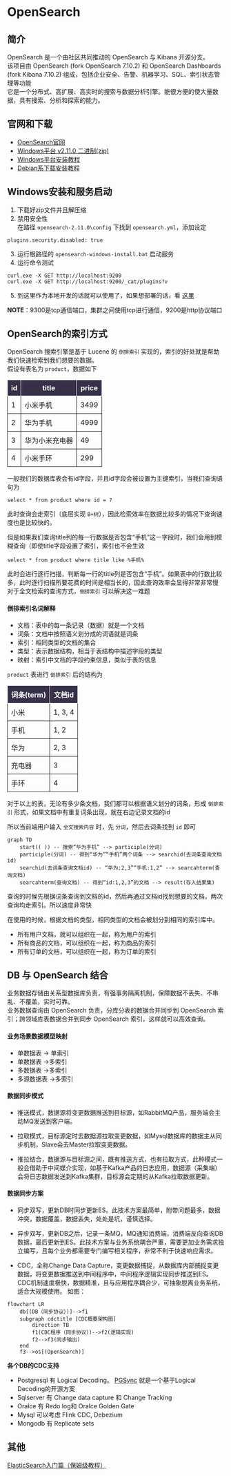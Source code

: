 # OpenSearch

## 简介

OpenSearch 是一个由社区共同推动的 OpenSearch 与 Kibana 开源分支。  
该项目由 OpenSearch (fork OpenSearch 7.10.2) 和 OpenSearch Dashboards (fork Kibana 7.10.2) 组成，包括企业安全、告警、机器学习、SQL、索引状态管理等功能  
它是一个分布式、高扩展、高实时的搜索与数据分析引擎。能很方便的使大量数据，具有搜索、分析和探索的能力。  

## 官网和下载
 - [OpenSearch官网](https://opensearch.org/docs/latest/about/)
 - [Windows平台 v2.11.0 二进制(zip)](https://artifacts.opensearch.org/releases/bundle/opensearch/2.11.0/opensearch-2.11.0-windows-x64.zip)
 - [Windows平台安装教程](https://opensearch.org/docs/latest/install-and-configure/install-opensearch/windows/)
 - [Debian系下载安装教程](https://opensearch.org/docs/latest/install-and-configure/install-opensearch/debian/)

## Windows安装和服务启动
1. 下载好zip文件并且解压缩
2. 禁用安全性  
  在路径 ``opensearch-2.11.0\config`` 下找到 ``opensearch.yml``，添加设定
```
plugins.security.disabled: true
```
3. 运行根路径的 ``opensearch-windows-install.bat`` 启动服务
4. 运行命令测试
```
curl.exe -X GET http://localhost:9200
curl.exe -X GET http://localhost:9200/_cat/plugins?v
```
5. 到这里作为本地开发的话就可以使用了，如果想部署的话，看 [这里](https://opensearch.org/docs/latest/install-and-configure/install-opensearch/windows/#step-3-set-up-opensearch-in-your-environment)


**NOTE**：9300是tcp通信端口，集群之间使用tcp进行通信，9200是http协议端口

## OpenSearch的索引方式

OpenSearch 搜索引擎是基于 Lucene 的 ``倒排索引`` 实现的，索引的好处就是帮助我们快速检索到我们想要的数据。  
假设有表名为 ``product``，数据如下

| id | title          | price |
|----|----------------|-------|
| 1  | 小米手机       | 3499  |
| 2  | 华为手机       | 4999  |
| 3  | 华为小米充电器 | 49    |
| 4  | 小米手环       | 299   |

一般我们的数据库表会有id字段，并且id字段会被设置为主键索引，当我们查询语句为
```
select * from product where id = ?
```
此时查询会走索引（底层实现 ``B+树``），因此检索效率在数据比较多的情况下查询速度也是比较快的。

但是如果我们查询title列的每一行数据是否包含“手机”这一字段时，我们会用到模糊查询（即使title字段设置了索引，索引也不会生效
```
select * from product where title like %手机%
```
此时会进行逐行扫描，判断每一行的title列是否包含“手机”。如果表中的行数比较多，此时逐行扫描所要花费的时间是相当长的，因此查询效率会显得非常非常慢  
对于全文检索的查询方式，``倒排索引`` 可以解决这一难题

#### 倒排索引名词解释
 - 文档：表中的每一条记录（数据）就是一个文档
 - 词条：文档中按照语义划分成的词语就是词条
 - 索引：相同类型的文档的集合
 - 类型：表示数据结构，相当于表结构中描述字段的类型
 - 映射：索引中文档的字段约束信息，类似于表的信息

``product`` 表进行 ``倒排索引`` 后的结构为

| 词条(term) | 文档id  |
|------------|---------|
| 小米       | 1, 3, 4 |
| 手机       | 1, 2    |
| 华为       | 2, 3    |
| 充电器     | 3       |
| 手环       | 4       |

对于以上的表，无论有多少条文档，我们都可以根据语义划分的词条，形成 ``倒排索引`` 形式，如果文档中有重复词条出现，就在右边记录文档的id  

所以当前端用户输入 ``全文搜索内容`` 时，先 ``分词``，然后去词条找到 ``id`` 即可

```mermaid
graph TD
    start(( )) -- 搜索“华为手机” --> participle(分词)
    participle(分词) -- 得到“华为”“手机”两个词条 --> searchid(去词条查询文档id)
    searchid(去词条查询文档id) -- “华为:2,3”“手机:1,2” --> searcahterm(查询文档)
    searcahterm(查询文档) -- 得到“id:1,2,3”的文档 --> result(存入结果集)
```

查询的时候先根据词条查询到文档的id，然后再通过文档id找到想要的文档，两次查询均走索引。所以速度非常快  

在使用的时候，根据文档的类型，相同类型的文档会被划分到相同的索引库中。

 - 所有用户文档，就可以组织在一起，称为用户的索引
 - 所有商品的文档，可以组织在一起，称为商品的索引
 - 所有订单的文档，可以组织在一起，称为订单的索引

## DB 与 OpenSearch 结合
业务数据存储由关系型数据库负责，有强事务隔离机制，保障数据不丢失、不串乱、不覆盖，实时可靠。  
业务数据查询由 OpenSearch 负责，分库分表的数据合并同步到 OpenSearch 索引；跨领域库表数据合并到同步 OpenSearch 索引，这样就可以高效查询。  

#### 业务场景数据模型映射

 - 单数据表 -> 单索引  
 - 单数据表 ->多索引  
 - 多数据表 ->多索引  
 - 多源数据表 ->多索引  

#### 数据同步模式

 - 推送模式，数据源将变更数据推送到目标源，如RabbitMQ产品，服务端会主动MQ发送到客户端。

 - 拉取模式，目标源定时去数据源拉取变更数据，如Mysql数据库的数据主从同步机制，Slave会去Master拉取变更数据。

 - 推拉结合，数据源与目标源之间，既有推送方式，也有拉取方式，此种模式一般会借助于中间媒介实现，如基于Kafka产品的日志应用，数据源（采集端）会将日志数据发送到Kafka集群，目标源会定期的从Kafka拉取数据更新。

#### 数据同步方案

 - 同步双写，更新DB时同步更新ES。此技术方案最简单，附带问题最多，数据冲突，数据覆盖，数据丢失，处处是坑，谨慎选择。

 - 异步双写，更新DB之后，记录一条MQ，MQ通知消费端，消费端反向查询DB数据，最后更新到ES。此技术方案与业务系统耦合严重，需要更加业务需求独立编写，且每个业务都需要专门编写相关程序，非常不利于快速响应需求。

 - CDC，全称Change Data Capture，变更数据捕捉，从数据库内部捕捉变更数据，将变更数据推送到中间程序中，中间程序逻辑实现同步推送到ES。CDC机制速度极快，数据精准，且与应用程序耦合少，可抽象脱离业务系统，适合大规模使用。 如图：

```mermaid
flowchart LR
    db[(DB（同步协议）)]-->f1
    subgraph cdctitle [CDC概要架构图]
        direction TB
        f1(CDC程序（同步协议）)-->f2(逻辑实现)
        f2-->f3(同步输出)
    end
    f3-->os[(OpenSearch)]
```

**各个DB的CDC支持**
 - Postgresql 有 Logical Decoding。 [PGSync](https://github.com/toluaina/pgsync) 就是一个基于Logical Decoding的开源方案
 - Sqlserver 有 Change data capture 和 Change Tracking
 - Oralce 有 Redo log和 Oralce Golden Gate
 - Mysql 可以考虑 Flink CDC, Debezium
 - Mongodb 有 Replicate sets

## 其他
[ElasticSearch入门篇（保姆级教程）](https://www.cnblogs.com/coderxz/p/13268417.html)

<style>
    body {
        width: 70%;
    }
    table {
        border-collapse: collapse;
    }
    th {
        color: #ffffff;
        background: #373049;
    }
    th, td {
        border: 1px solid;
        padding: 8px;
    }
</style>
